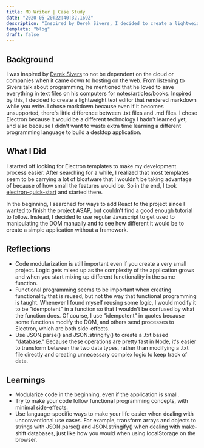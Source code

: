 ```yaml
---
title: MD Writer | Case Study
date: "2020-05-20T22:40:32.169Z"
description: "Inspired by Derek Sivers, I decided to create a lightweight text editor that rendered markdown while you write that would only rely on your OS. I chose markdown because even if it becomes unsupported, there's little difference between .txt files and .md files. I chose Electron because it would be a different technology I hadn't learned yet, and also because I didn't want to waste extra time learning a different programming language to build a desktop application."
template: "blog"
draft: false
---
```


## Background

I was inspired by [Derek Sivers](sivers.org) to not be dependent on the cloud or companies when it came down to hosting on the web. From listening to Sivers talk about programming, he mentioned that he loved to save everything in text files on his computers for notes/articles/books. Inspired by this, I decided to create a lightweight text editor that rendered markdown while you write. I chose markdown because even if it becomes unsupported, there's little difference between .txt files and .md files. I chose Electron because it would be a different technology I hadn't learned yet, and also because I didn't want to waste extra time learning a different programming language to build a desktop application.

## What I Did

I started off looking for Electron templates to make my development process easier. After searching for a while, I realized that most templates seem to be carrying a lot of bloatware that I wouldn't be taking advantage of because of how small the features would be. So in the end, I took [electron-quick-start](https://github.com/electron/electron-quick-start) and started there.

In the beginning, I searched for ways to add React to the project since I wanted to finish the project ASAP, but couldn't find a good enough tutorial to follow. Instead, I decided to use regular Javascript to get used to manipulating the DOM manually and to see how different it would be to create a simple application without a framework.

## Reflections

- Code modularization is still important even if you create a very small project. Logic gets mixed up as the complexity of the application grows and when you start mixing up different functionality in the same function.
- Functional programming seems to be important when creating functionality that is reused, but not the way that functional programming is taught. Whenever I found myself reusing some logic, I would modify it to be "idempotent" in a function so that I wouldn't be confused by what the function does. Of course, I use "idempotent" in quotes because some functions modify the DOM, and others send processes to Electron, which are both side-effects.
- Use JSON.parse() and JSON.stringify() to create a .txt based "database." Because these operations are pretty fast in Node, it's easier to transform between the two data types, rather than modifying a .txt file directly and creating unnecessary complex logic to keep track of data.

## Learnings

- Modularize code in the beginning, even if the application is small.
- Try to make your code follow functional programming concepts, with minimal side-effects.
- Use language-specific ways to make your life easier when dealing with unconventional use cases. For example, transform arrays and objects to strings with JSON.parse() and JSON.stringify() when dealing with make-shift databases, just like how you would when using localStorage on the browser.
